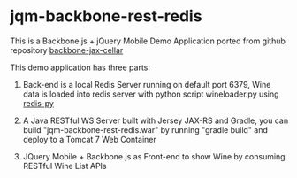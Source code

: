 jqm-backbone-rest-redis
=======================

This is a Backbone.js + jQuery Mobile Demo Application ported from github repository [backbone-jax-cellar](https://github.com/ccoenraets/backbone-jax-cellar)

This demo application has three parts:

1. Back-end is a local Redis Server running on default port 6379, Wine data is loaded into redis server with python script wineloader.py using [redis-py](https://github.com/andymccurdy/redis-py)

2. A Java RESTful WS Server built with Jersey JAX-RS and Gradle, you can build "jqm-backbone-rest-redis.war" by running "gradle build" and deploy to a Tomcat 7 Web Container

3. JQuery Mobile + Backbone.js as Front-end to show Wine by consuming RESTful Wine List APIs



